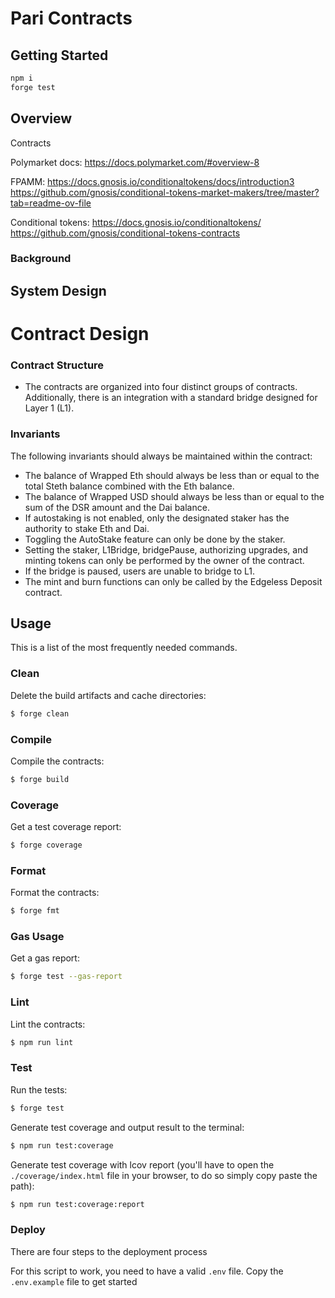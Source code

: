 # Pari Contracts

## Getting Started

```sh
npm i
forge test
```
## Overview

Contracts

Polymarket docs: https://docs.polymarket.com/#overview-8

FPAMM: https://docs.gnosis.io/conditionaltokens/docs/introduction3
https://github.com/gnosis/conditional-tokens-market-makers/tree/master?tab=readme-ov-file

Conditional tokens: https://docs.gnosis.io/conditionaltokens/
https://github.com/gnosis/conditional-tokens-contracts

### Background

## System Design

# Contract Design

### Contract Structure

- The contracts are organized into four distinct groups of contracts. Additionally, there is an integration with a standard bridge designed for Layer 1 (L1).

### Invariants

The following invariants should always be maintained within the contract:

- The balance of Wrapped Eth should always be less than or equal to the total Steth balance combined with the Eth balance.
- The balance of Wrapped USD should always be less than or equal to the sum of the DSR amount and the Dai balance.
- If autostaking is not enabled, only the designated staker has the authority to stake Eth and Dai.
- Toggling the AutoStake feature can only be done by the staker.
- Setting the staker, L1Bridge, bridgePause, authorizing upgrades, and minting tokens can only be performed by the owner of the contract.
- If the bridge is paused, users are unable to bridge to L1.
- The mint and burn functions can only be called by the Edgeless Deposit contract.

## Usage

This is a list of the most frequently needed commands.

### Clean

Delete the build artifacts and cache directories:

```sh
$ forge clean
```

### Compile

Compile the contracts:

```sh
$ forge build
```

### Coverage

Get a test coverage report:

```sh
$ forge coverage
```

### Format

Format the contracts:

```sh
$ forge fmt
```

### Gas Usage

Get a gas report:

```sh
$ forge test --gas-report
```

### Lint

Lint the contracts:

```sh
$ npm run lint
```

### Test

Run the tests:

```sh
$ forge test
```

Generate test coverage and output result to the terminal:

```sh
$ npm run test:coverage
```

Generate test coverage with lcov report (you'll have to open the `./coverage/index.html` file in your browser, to do so
simply copy paste the path):

```sh
$ npm run test:coverage:report
```

### Deploy
There are four steps to the deployment process

For this script to work, you need to have a valid `.env` file. Copy the `.env.example` file to get started
